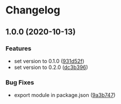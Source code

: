 # Changelog

## 1.0.0 (2020-10-13)


### Features

* set version to 0.1.0 ([931d52f](https://www.github.com/cheminfo/cif-to-json/commit/931d52fcb3c1b86a179825b8d5af2b249d25a2f3))
* set version to 0.2.0 ([dc3b396](https://www.github.com/cheminfo/cif-to-json/commit/dc3b396a08081ce8011f23083411309e63a8f2fd))


### Bug Fixes

* export module in package.json ([9a3b747](https://www.github.com/cheminfo/cif-to-json/commit/9a3b747d2f2500b75c9f1048ba75ebcfd769a88c))
